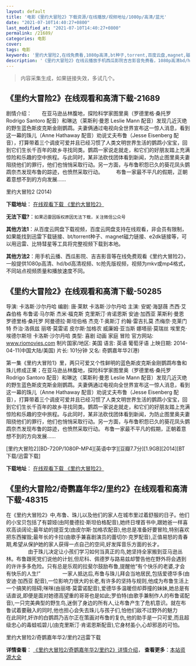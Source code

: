 ```yaml
---
layout: default
title: '电影《里约大冒险2》下载资源/在线播放/视频地址/1080p/高清/蓝光'
date: "2021-07-10T14:40:27+0800"
last_modified_at: "2021-07-10T14:40:27+0800"
permalink: /21689/
categories: 电影
cover:
tags: 电影
keywords: '里约大冒险2,在线免费看,1080p高清,bt种子,torrent,百度云盘,magnet,磁力链,迅雷下载资源'
description: '《里约大冒险2》在线云播放手机西瓜影院吉吉影音免费看，1080p高清bd/hd未删减完整版和tc抢先枪版，mkv/mp4格式，附带bt/torrent种子、magnet/磁力链、百度云盘、网盘资源迅雷下载链接'
---
```


>内容采集生成，如果链接失效，多试几个。


## 《里约大冒险2》在线观看和高清下载-21689

剧情介绍：　　在亚马逊丛林腹地，探险科学家图里奥（罗德里格·桑托罗 Rodrigo Santoro 配音）和琳达（莱斯利·曼恩 Leslie Mann 配音）发现几近灭绝的野生蓝色斯皮克斯金刚鹦鹉。夫妻俩通过电视向全世界宣布这一惊人消息，看到这一幕的珠儿（Anne Hathaway 配音）劝说丈夫布鲁（Jesse Eisenberg 配音），打算带着三个调皮可爱并且已经习惯了人类文明世界生活的鹦鹉小宝宝，回到它们生长千百年的故乡寻找同类。鹦鹉一家说走就走，和它们的好朋友踏上充满惊险和乐趣的空中旅程。与此同时，某非法砍伐团体看到新闻，为防止图里奥夫妻阻挠他们的罪行，他们也悄悄采取行动。另一方面，与布鲁积怨已久的葵花凤头鹦鹉奈杰发现布鲁的踪迹，也愤然采取行动。  　　布鲁一家最不平凡的假期，正朝着意想不到的方向发展……


里约大冒险2 (2014)

**下载地址**： [在线观看下载 《里约大冒险2》](https://www.btbtdy.me/btdy/dy985.html) 


**无法下载?**：`如果迅雷因版权原因无法下载，关注微信公众号 `

**其他方法1**：从百度云网盘下载视频，百度云网盘支持在线观看，非会员有限制，如果能找到迅雷下载链接、bt/torrent种子、magnet磁力链接、e2dk链接等，可以用迅雷、比特彗星等工具将完整视频下载到本地。

**其他方法2**：用手机云播、西瓜影院、吉吉影音等在线免费观看《里约大冒险2》，一般提供1080p高清、hd/bd高清视频、tc抢先版视频，视频为mkv或mp4格式，不同站点视频质量和播放速度不同。


## 《里约大冒险2》在线观看和高清下载-50285

导演: 卡洛斯·沙尔丹哈 编剧: 唐·莱默 卡洛斯·沙尔丹哈 主演: 安妮·海瑟薇 杰西·艾森伯格 布鲁诺·马尔斯 杰米·福克斯 克里斯汀·肯诺恩斯 安迪·加西亚 莱斯利·曼恩 罗德里格·桑托罗 阿曼德拉·斯坦伯格 杰克·T·奥斯汀 约翰·雷吉扎莫 杰梅奈·克莱门特 乔治·洛佩兹 丽塔·莫雷诺 皮尔斯·加格农 威廉姆·亚当斯 娜塔丽·莫瑞丝 埃里克·埃德尔斯坦 卡洛斯·沙尔丹哈 类型: 喜剧 动画 家庭 冒险 官方网站: www.riomovies.com 制片国家/地区: 美国 语言: 英语 葡萄牙语 上映日期: 2014-04-11(中国大陆/美国) 片长: 101分钟 又名: 奇鹦嘉年华2(港)

第一集《里约大冒险1》里，两只可爱又个性鲜明的蓝色斯皮克斯金刚鹦鹉布鲁和珠儿修成正果；在亚马逊丛林腹地，探险科学家图里奥（罗德里格·桑托罗 Rodrigo Santoro 配音）和琳达（莱斯利·曼恩 Leslie Mann 配音）发现几近灭绝的野生蓝色斯皮克斯金刚鹦鹉。夫妻俩通过电视向全世界宣布这一惊人消息，看到这一幕的珠儿（Anne Hathaway 配音）劝说丈夫布鲁（Jesse Eisenberg 配音），打算带着三个调皮可爱并且已经习惯了人类文明世界生活的鹦鹉小宝宝，回到它们生长千百年的故乡寻找同类。鹦鹉一家说走就走，和它们的好朋友踏上充满惊险和乐趣的空中旅程。与此同时，某非法砍伐团体看到新闻，为防止图里奥夫妻阻挠他们的罪行，他们也悄悄采取行动。另一方面，与布鲁积怨已久的葵花凤头鹦鹉奈杰发现布鲁的踪迹，也愤然采取行动。 布鲁一家最不平凡的假期，正朝着意想不到的方向发展……


[里约大冒险2][BD-720P/1080P-MP4][英语中字][豆瓣7.7分][1.9GB][2014][BT下载/迅雷下载]

**下载地址**： [在线观看下载 《里约大冒险2》](https://www.btdx8.com/torrent/rio_2_2014.html) 


## 《里约大冒险2/奇鹦嘉年华2/里约2》在线观看和高清下载-48315

在《里约大冒险2》中,布鲁、珠儿以及他们的家人在城市里过着舒服的日子。他们的小宝贝包括了有碧娅(由阿曼德拉&middot;斯坦伯格配音),她终日埋首书中,跟她爸一样喜欢高谈阔论;最年幼的提亚戈(由皮尔斯·加格农配音),他总是准备好要冒险,特别喜欢把东西摧毁;最年长的卡拉(由歌手兼喜剧演员的蕾切尔·克罗配音),正值易怒的青春期,希望从保护她的家人获得一点自己的空间,好发挥音乐方面的长才。 　　 　　由于珠儿决定让小孩们学习如何当真正的鸟,她坚持全家搬到亚马逊丛林。布鲁跟死党们说他的计划,但尼科、佩德罗与路易兹却警告他在野外将会遇到的许许多多危险。只有总是乐观的拉斐尔鼓励布鲁,提醒他&ldquo;有个快乐的老婆,才会有快乐的人生!”　　　　 一家人抵达后,布鲁与珠儿拜会当地居民,包括爱德华多(由安迪&middot;加西亚 配音),一位影响力很大的长老,有许多的坚持与规则,他成为布鲁生活上一个搞笑的阻碍;咪咪(由丽塔&middot;莫雷诺配音),爱德华多温暖但却莽撞的妹妹,她总是有话直说,即便是面对她德高望重的哥哥也是如此;罗伯特(由歌手兼制作人的布鲁诺配音),一只完美典型的野生鸟,迷倒了身边的所有人,让布鲁产生了危机意识。就在布鲁试着要融入的同时,他也担心会失去珠儿与孩子们,怕他们敌不过野外的魅力　　　 　　在此同时,奸诈的白鹦鹉乃吉尔正在策画对布鲁的复仇,他的助手是一只可爱,而且超级忠心的毒蛙呱碧儿(由克里斯汀·肯诺恩斯配音),它身材虽小,心却邪恶的可怕。


里约大冒险2/奇鹦嘉年华2/里约2迅雷下载

**详情查看**： [《里约大冒险2/奇鹦嘉年华2/里约2》详情介绍](/movie/48315/)， **查看更多**：[本站资源大全](/movie/t/all/)

